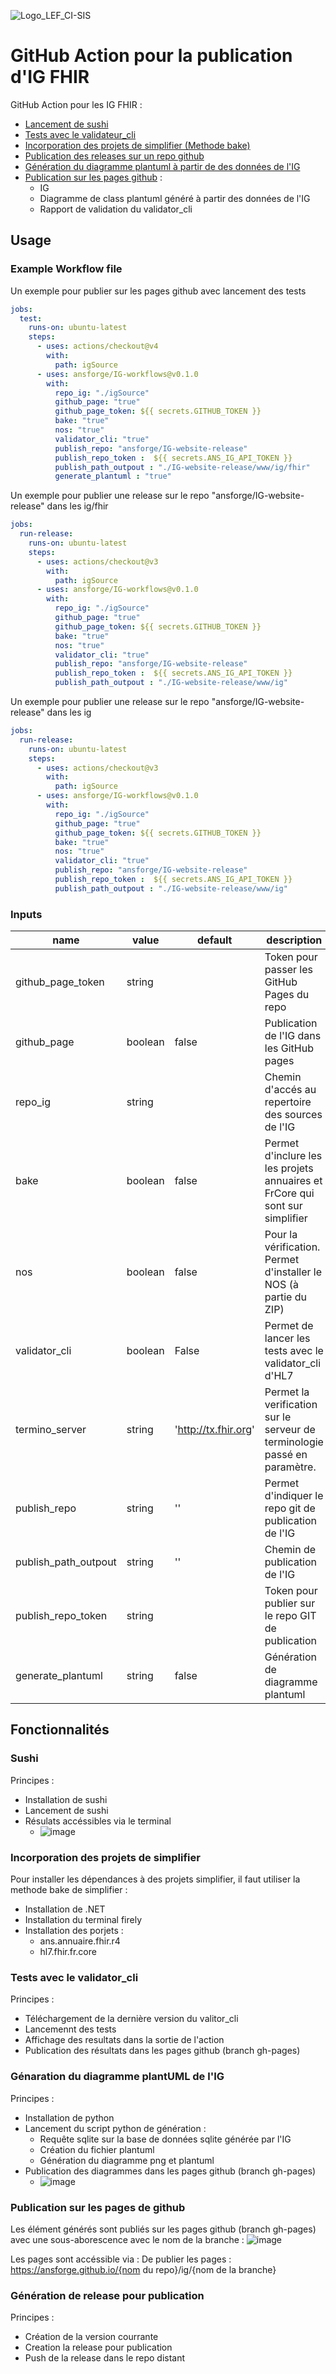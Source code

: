 ![Logo_LEF_CI-SIS](https://user-images.githubusercontent.com/48218773/227532484-eff82649-4e42-49c6-966a-dc3ea78cf59c.png)

# GitHub Action pour la publication d'IG FHIR

GitHub Action pour les IG FHIR : 
- [Lancement de sushi](#Sushi)
- [Tests avec le validateur_cli](#Tests-avec-le-validator_cli) 
- [Incorporation des projets de simplifier (Methode bake)](#Incorporation-des-projets-de-simplifier)
- [Publication des releases sur un repo github](#Génération-de-release-pour-publication)
- [Génération du diagramme plantuml à partir de des données de l'IG](#Génaration-du-diagramme-plantUML-de-lIG)
- [Publication sur les pages github](#Publication-sur-les-pages-de-github) :
  - IG
  - Diagramme de class plantuml généré à partir des données de l'IG
  - Rapport de validation du validator_cli


## Usage

### Example Workflow file

Un exemple pour publier sur les pages github avec lancement des tests

```yaml
jobs:
  test:
    runs-on: ubuntu-latest
    steps:
      - uses: actions/checkout@v4
        with:      
          path: igSource
      - uses: ansforge/IG-workflows@v0.1.0
        with:      
          repo_ig: "./igSource"   
          github_page: "true"
          github_page_token: ${{ secrets.GITHUB_TOKEN }}
          bake: "true"
          nos: "true"
          validator_cli: "true"
          publish_repo: "ansforge/IG-website-release"
          publish_repo_token :  ${{ secrets.ANS_IG_API_TOKEN }}
          publish_path_outpout : "./IG-website-release/www/ig/fhir"
          generate_plantuml : "true"
```
Un exemple pour publier une release sur le repo "ansforge/IG-website-release" dans les ig/fhir

```yaml
jobs:
  run-release:
    runs-on: ubuntu-latest
    steps:
      - uses: actions/checkout@v3
        with:      
          path: igSource
      - uses: ansforge/IG-workflows@v0.1.0
        with:      
          repo_ig: "./igSource"   
          github_page: "true"
          github_page_token: ${{ secrets.GITHUB_TOKEN }}
          bake: "true"
          nos: "true"
          validator_cli: "true"
          publish_repo: "ansforge/IG-website-release"
          publish_repo_token :  ${{ secrets.ANS_IG_API_TOKEN }} 
          publish_path_outpout : "./IG-website-release/www/ig"
```




Un exemple pour publier une release sur le repo "ansforge/IG-website-release" dans les ig

```yaml
jobs:
  run-release:
    runs-on: ubuntu-latest
    steps:
      - uses: actions/checkout@v3
        with:      
          path: igSource
      - uses: ansforge/IG-workflows@v0.1.0
        with:      
          repo_ig: "./igSource"   
          github_page: "true"
          github_page_token: ${{ secrets.GITHUB_TOKEN }}
          bake: "true"
          nos: "true"
          validator_cli: "true"
          publish_repo: "ansforge/IG-website-release"
          publish_repo_token :  ${{ secrets.ANS_IG_API_TOKEN }} 
          publish_path_outpout : "./IG-website-release/www/ig"
```
### Inputs

| name               | value   | default               | description                                                                                                                                                                                                                                                                                                     |
|--------------------|---------|-----------------------|-----------------------------------------------------------------------------------------------------------------------------------------------------------------------------------------------------------------------------------------------------------------------------------------------------------------|
| github_page_token       | string  |  | Token pour passer les GitHub Pages du repo |
| github_page                | boolean | false                 | Publication de l'IG dans les GitHub pages                                                                                                                                                                                                                                                                          |
| repo_ig             | string  |             | Chemin d'accés au repertoire des sources de l'IG                                                                                                                                                                                                                          |
| bake              | boolean | false                 | Permet d'inclure les les projets annuaires et FrCore qui sont sur simplifier                                                                                                                                                                                                                                                                               |
| nos   | boolean | false                 | Pour la vérification. Permet d'installer le NOS (à partie du ZIP)                                                                                                                                            |
| validator_cli             | boolean | False                  | Permet de lancer les tests avec le validator_cli d'HL7                                                                                                                                                                                                  |
| termino_server | string  | 'http://tx.fhir.org'           | Permet la verification sur le serveur de terminologie passé en paramètre.                                                                                                                                                                                                                     |
| publish_repo               | string | ''                 | Permet d'indiquer le repo git de publication  de l'IG                
| publish_path_outpout               | string | ''                 | Chemin de publication de l'IG                 |
| publish_repo_token          | string  |                   | Token pour publier sur le repo GIT de publication                                                                                                                                                                                                                                                                  |
| generate_plantuml          | string  | false                  | Génération de diagramme plantuml                                                                                                                                                                                                                                                                  |





## Fonctionnalités

### Sushi

Principes  :
- Installation de sushi
- Lancement de sushi
- Résulats accéssibles via le terminal
  - ![image](https://github.com/ansforge/IG-workflows/assets/101335975/e8c0b772-b6a9-4006-be8e-403319996346)

### Incorporation des projets de simplifier
Pour installer les dépendances à des projets simplifier, il faut utiliser la methode bake de simplifier : 
- Installation de .NET
- Installation du terminal firely
- Installation des porjets :
  - ans.annuaire.fhir.r4
  - hl7.fhir.fr.core

### Tests avec le validator_cli

Principes : 
- Téléchargement de la dernière version du valitor_cli
- Lancemennt des tests
- Affichage des resultats dans la sortie de l'action
- Publication des résultats dans les pages github (branch gh-pages)

### Génaration du diagramme plantUML de l'IG

Principes : 
- Installation de python
- Lancement du script python de génération :
  - Requête sqlite sur la base de données sqlite générée par l'IG
  - Création du fichier plantuml
  - Génération du diagramme png et plantuml
- Publication des diagrammes dans les pages github (branch gh-pages)
  - ![image](https://github.com/ansforge/IG-workflows/assets/101335975/34ac663a-3c35-4da5-b7a1-883b20881eea)


### Publication sur les pages de github 

Les élément générés sont publiés sur les pages github (branch gh-pages) avec une sous-aborescence avec le nom de la branche : 
 ![image](https://github.com/ansforge/IG-workflows/assets/101335975/660a6558-525b-4361-bbde-e74de4c1525d)

Les pages sont accéssible via : De publier les pages : https://ansforge.github.io/{nom du repo}/ig/{nom de la branche} 
### Génération de release pour publication
Principes : 
- Création de la version courrante
- Creation la release pour publication
- Push de la release dans le repo distant


